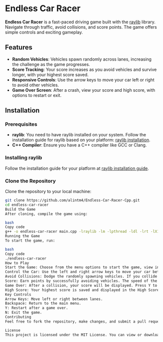 # Endless Car Racer

**Endless Car Racer** is a fast-paced driving game built with the [raylib](https://www.raylib.com/) library. Navigate through traffic, avoid collisions, and score points. The game offers simple controls and exciting gameplay.

## Features

- **Random Vehicles**: Vehicles spawn randomly across lanes, increasing the challenge as the game progresses.
- **Score Tracking**: Your score increases as you avoid vehicles and survive longer, with your highest score saved.
- **Responsive Controls**: Use the arrow keys to move your car left or right to avoid other vehicles.
- **Game Over Screen**: After a crash, view your score and high score, with options to restart or exit.

## Installation

### Prerequisites

- **raylib**: You need to have raylib installed on your system. Follow the installation guide for raylib based on your platform: [raylib installation](https://www.raylib.com/).
- **C++ Compiler**: Ensure you have a C++ compiler like GCC or Clang.

### Installing raylib

Follow the installation guide for your platform at [raylib installation guide](https://www.raylib.com/).

### Clone the Repository

Clone the repository to your local machine:

```bash
git clone https://github.com/alintm4/Endless-Car-Racer-Cpp.git
cd endless-car-racer
Build the Game
After cloning, compile the game using:

bash
Copy code
g++ -o endless-car-racer main.cpp -lraylib -lm -lpthread -ldl -lrt -lX11
Running the Game
To start the game, run:

bash
Copy code
./endless-car-racer
How to Play
Start the Game: Choose from the menu options to start the game, view instructions, or check your high score.
Control the Car: Use the left and right arrow keys to move your car between three lanes.
Avoid Collisions: Dodge the randomly spawning vehicles. If you collide with one, the game ends.
Score: Earn points by successfully avoiding vehicles. The speed of the game increases as your score grows.
Game Over: After a collision, your score will be displayed. Press Y to restart or N to exit.
High Score: Your highest score is saved and displayed in the High Score menu.
Key Controls
Arrow Keys: Move left or right between lanes.
Backspace: Return to the main menu.
Y: Restart after a game over.
N: Exit the game.
Contributing
Feel free to fork the repository, make changes, and submit a pull request. Please ensure proper code formatting and add comments where necessary.

License
This project is licensed under the MIT License. You can view or download the full license from the LICENSE file.
